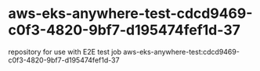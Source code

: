 # aws-eks-anywhere-test-cdcd9469-c0f3-4820-9bf7-d195474fef1d-37
repository for use with E2E test job aws-eks-anywhere-test:cdcd9469-c0f3-4820-9bf7-d195474fef1d-37
